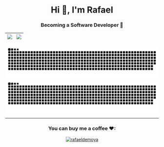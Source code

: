 <h1 align="center">Hi 👋, I'm Rafael</h1>
<h3 align="center">Becoming a Software Developer 💪</h3>


|![](https://github-readme-stats.vercel.app/api?username=rafaeldemoya&show_icons=true&locale=en)|![](https://github-readme-streak-stats.herokuapp.com/?user=rafaeldemoya&)|
|-|-|

![snakedark](https://raw.githubusercontent.com/rafaeldemoya/rafaeldemoya/output/github-contribution-grid-snake-dark.svg#gh-dark-mode-only)![snakelight](https://raw.githubusercontent.com/rafaeldemoya/rafaeldemoya/output/github-contribution-grid-snake.svg#gh-light-mode-only)

<hr>



<h3 align="center">You can buy me a coffee ❤:</h3>
<p align="center"><a href="https://www.buymeacoffee.com/rafaeldemoya"> <img align="center" src="https://cdn.buymeacoffee.com/buttons/v2/default-yellow.png" height="50" width="210" alt="rafaeldemoya" /></a></p><br><br>
